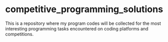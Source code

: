 # competitive_programming_solutions
This is a repository where my program codes will be collected for the most interesting programming tasks encountered on coding platforms and competitions.
